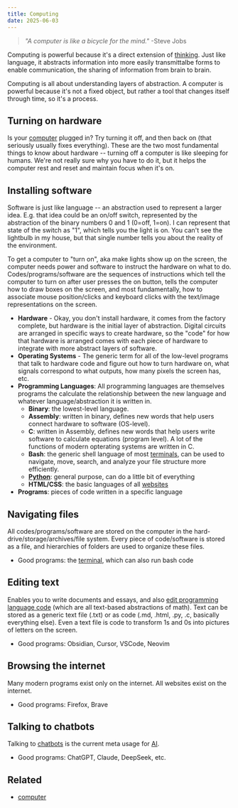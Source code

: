 ```yaml
---
title: Computing
date: 2025-06-03
---
```

> *"A computer is like a bicycle for the mind."* -Steve Jobs

Computing is powerful because it's a direct extension of [thinking](/thinking). Just like language, it abstracts information into more easily transmittalbe forms to enable communication, the sharing of information from brain to brain.

Computing is all about understanding layers of abstraction. A computer is powerful because it's not a fixed object, but rather a tool that changes itself through time, so it's a process.

## Turning on hardware
Is your [computer](computer.md) plugged in? Try turning it off, and then back on (that seriously usually fixes everything). These are the two most fundamental things to know about hardware -- turning off a computer is like sleeping for humans. We're not really sure why you have to do it, but it helps the computer rest and reset and maintain focus when it's on.

## Installing software
Software is just like language -- an abstraction used to represent a larger idea. E.g. that idea could be an on/off switch, represented by the abstraction of the binary numbers 0 and 1 (0=off, 1=on). I can represent that state of the switch as "1", which tells you the light is on. You can't see the lightbulb in my house, but that single number tells you about the reality of the environment.

To get a computer to "turn on", aka make lights show up on the screen, the computer needs power and software to instruct the hardware on what to do. Codes/programs/software are the sequences of instructions which tell the computer to turn on after user presses the on button, tells the computer how to draw boxes on the screen, and most fundamentally, how to associate mouse position/clicks and keyboard clicks with the text/image representations on the screen.
- **Hardware** - Okay, you don't install hardware, it comes from the factory complete, but hardware is the initial layer of abstraction. Digital circuits are arranged in specific ways to create hardware, so the "code" for how that hardware is arranged comes with each piece of hardware to integrate with more abstract layers of software.
- **Operating Systems** - The generic term for all of the low-level programs that talk to hardware code and figure out how to turn hardware on, what signals correspond to what outputs, how many pixels the screen has, etc.
- **Programming Languages**: All programming languages are themselves programs the calculate the relationship between the new language and whatever language/abstraction it is written in.
	- **Binary**: the lowest-level language.
	- **Assembly**: written in binary, defines new words that help users connect hardware to software (OS-level).
	- **C**: written in Assembly, defines new words that help users write software to calculate equations (program level). A lot of the functions of modern opterating systems are written in C.
	- **Bash**: the generic shell language of most [terminals](/terminal), can be used to navigate, move, search, and analyze your file structure more efficiently.
	- **[Python](/python)**: general purpose, can do a little bit of everything
	- **HTML/CSS**: the basic languages of all [websites](/websites)
- **Programs**: pieces of code written in a specific language

## Navigating files
All codes/programs/software are stored on the computer in the hard-drive/storage/archives/file system. Every piece of code/software is stored as a file, and hierarchies of folders are used to organize these files.
- Good programs: the [terminal](/terminal), which can also run bash code

## Editing text
Enables you to write documents and essays, and also [edit programming language code](/coding) (which are all text-based abstractions of math). Text can be stored as a generic text file (.txt) or as code (.md, .html, .py, .c, basically everything else). Even a text file is code to transform 1s and 0s into pictures of letters on the screen.
- Good programs: Obsidian, Cursor, VSCode, Neovim

## Browsing the internet
Many modern programs exist only on the internet. All websites exist on the internet.
- Good programs: Firefox, Brave

## Talking to chatbots
Talking to [chatbots](/chatbots) is the current meta usage for [AI](/ai).
- Good programs: ChatGPT, Claude, DeepSeek, etc.

## Related
- [computer](computer.md)